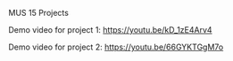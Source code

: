MUS 15 Projects

Demo video for project 1: https://youtu.be/kD_1zE4Arv4 

Demo video for project 2: https://youtu.be/66GYKTGgM7o 
